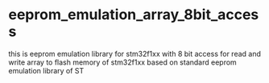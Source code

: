 # eeprom_emulation_array_8bit_access
this is eeprom emulation  library for stm32f1xx  with 8  bit access  for read  and write  array to flash memory of stm32f1xx based on standard  eeprom emulation  library of  ST

